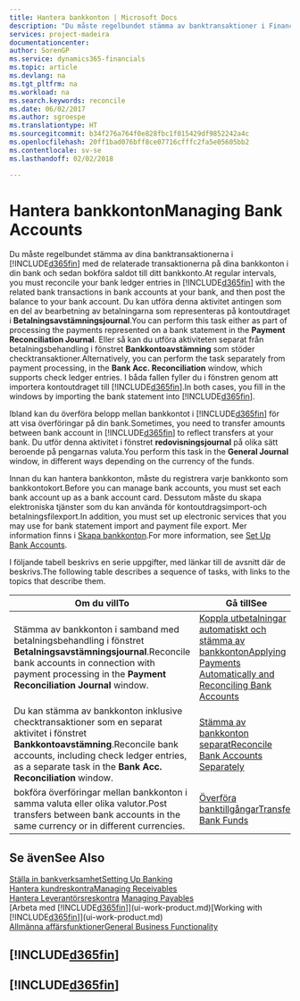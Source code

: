 ```yaml
---
title: Hantera bankkonton | Microsoft Docs
description: "Du måste regelbundet stämma av banktransaktioner i Financials med relaterade banktransaktioner i dina bankkonton."
services: project-madeira
documentationcenter: 
author: SorenGP
ms.service: dynamics365-financials
ms.topic: article
ms.devlang: na
ms.tgt_pltfrm: na
ms.workload: na
ms.search.keywords: reconcile
ms.date: 06/02/2017
ms.author: sgroespe
ms.translationtype: HT
ms.sourcegitcommit: b34f276a764f0e828fbc1f015429df9852242a4c
ms.openlocfilehash: 20ff1bad076bff8ce07716cfffc2fa5e05605bb2
ms.contentlocale: sv-se
ms.lasthandoff: 02/02/2018

---
```

# <a name="managing-bank-accounts"></a><span data-ttu-id="a4568-103">Hantera bankkonton</span><span class="sxs-lookup"><span data-stu-id="a4568-103">Managing Bank Accounts</span></span>
<span data-ttu-id="a4568-104">Du måste regelbundet stämma av dina banktransaktionerna i [!INCLUDE[d365fin](includes/d365fin_md.md)] med de relaterade transaktionerna på dina bankkonton i din bank och sedan bokföra saldot till ditt bankkonto.</span><span class="sxs-lookup"><span data-stu-id="a4568-104">At regular intervals, you must reconcile your bank ledger entries in [!INCLUDE[d365fin](includes/d365fin_md.md)] with the related bank transactions in bank accounts at your bank, and then post the balance to your bank account.</span></span> <span data-ttu-id="a4568-105">Du kan utföra denna aktivitet antingen som en del av bearbetning av betalningarna som representeras på kontoutdraget i **Betalningsavstämningsjournal**.</span><span class="sxs-lookup"><span data-stu-id="a4568-105">You can perform this task either as part of processing the payments represented on a bank statement in the **Payment Reconciliation Journal**.</span></span> <span data-ttu-id="a4568-106">Eller så kan du utföra aktiviteten separat från betalningsbehandling i fönstret **Bankkontoavstämning** som stöder checktransaktioner.</span><span class="sxs-lookup"><span data-stu-id="a4568-106">Alternatively, you can perform the task separately from payment processing, in the **Bank Acc. Reconciliation** window, which supports check ledger entries.</span></span> <span data-ttu-id="a4568-107">I båda fallen fyller du i fönstren genom att importera kontoutdraget till [!INCLUDE[d365fin](includes/d365fin_md.md)].</span><span class="sxs-lookup"><span data-stu-id="a4568-107">In both cases, you fill in the windows by importing the bank statement into [!INCLUDE[d365fin](includes/d365fin_md.md)].</span></span>

<span data-ttu-id="a4568-108">Ibland kan du överföra belopp mellan bankkontot i [!INCLUDE[d365fin](includes/d365fin_md.md)] för att visa överföringar på din bank.</span><span class="sxs-lookup"><span data-stu-id="a4568-108">Sometimes, you need to transfer amounts between bank account in [!INCLUDE[d365fin](includes/d365fin_md.md)] to reflect transfers at your bank.</span></span> <span data-ttu-id="a4568-109">Du utför denna aktivitet i fönstret **redovisningsjournal** på olika sätt beroende på pengarnas valuta.</span><span class="sxs-lookup"><span data-stu-id="a4568-109">You perform this task in the **General Journal** window, in different ways depending on the currency of the funds.</span></span>

<span data-ttu-id="a4568-110">Innan du kan hantera bankkonton, måste du registrera varje bankkonto som bankkontokort.</span><span class="sxs-lookup"><span data-stu-id="a4568-110">Before you can manage bank accounts, you must set each bank account up as a bank account card.</span></span> <span data-ttu-id="a4568-111">Dessutom måste du skapa elektroniska tjänster som du kan använda för kontoutdragsimport-och betalningsfilexport.</span><span class="sxs-lookup"><span data-stu-id="a4568-111">In addition, you must set up electronic services that you may use for bank statement import and payment file export.</span></span> <span data-ttu-id="a4568-112">Mer information finns i [Skapa bankkonton](bank-setup-banking.md).</span><span class="sxs-lookup"><span data-stu-id="a4568-112">For more information, see [Set Up Bank Accounts](bank-setup-banking.md).</span></span>

<span data-ttu-id="a4568-113">I följande tabell beskrivs en serie uppgifter, med länkar till de avsnitt där de beskrivs.</span><span class="sxs-lookup"><span data-stu-id="a4568-113">The following table describes a sequence of tasks, with links to the topics that describe them.</span></span>

| <span data-ttu-id="a4568-114">Om du vill</span><span class="sxs-lookup"><span data-stu-id="a4568-114">To</span></span> | <span data-ttu-id="a4568-115">Gå till</span><span class="sxs-lookup"><span data-stu-id="a4568-115">See</span></span> |
| --- | --- |
| <span data-ttu-id="a4568-116">Stämma av bankkonton i samband med betalningsbehandling i fönstret **Betalningsavstämningsjournal**.</span><span class="sxs-lookup"><span data-stu-id="a4568-116">Reconcile bank accounts in connection with payment processing in the **Payment Reconciliation Journal** window.</span></span> |[<span data-ttu-id="a4568-117">Koppla utbetalningar automatiskt och stämma av bankkonton</span><span class="sxs-lookup"><span data-stu-id="a4568-117">Applying Payments Automatically and Reconciling Bank Accounts</span></span>](receivables-apply-payments-auto-reconcile-bank-accounts.md) |
| <span data-ttu-id="a4568-118">Du kan stämma av bankkonton inklusive checktransaktioner som en separat aktivitet i fönstret **Bankkontoavstämning**.</span><span class="sxs-lookup"><span data-stu-id="a4568-118">Reconcile bank accounts, including check ledger entries, as a separate task in the **Bank Acc. Reconciliation** window.</span></span> |[<span data-ttu-id="a4568-119">Stämma av bankkonton separat</span><span class="sxs-lookup"><span data-stu-id="a4568-119">Reconcile Bank Accounts Separately</span></span>](bank-how-reconcile-bank-accounts-separately.md) |
| <span data-ttu-id="a4568-120">bokföra överföringar mellan bankkonton i samma valuta eller olika valutor.</span><span class="sxs-lookup"><span data-stu-id="a4568-120">Post transfers between bank accounts in the same currency or in different currencies.</span></span> |[<span data-ttu-id="a4568-121">Överföra banktillgångar</span><span class="sxs-lookup"><span data-stu-id="a4568-121">Transfer Bank Funds</span></span>](bank-how-transfer-bank-funds.md) |

## <a name="see-also"></a><span data-ttu-id="a4568-122">Se även</span><span class="sxs-lookup"><span data-stu-id="a4568-122">See Also</span></span>
[<span data-ttu-id="a4568-123">Ställa in bankverksamhet</span><span class="sxs-lookup"><span data-stu-id="a4568-123">Setting Up Banking</span></span>](bank-setup-banking.md)  
[<span data-ttu-id="a4568-124">Hantera kundreskontra</span><span class="sxs-lookup"><span data-stu-id="a4568-124">Managing Receivables</span></span>](receivables-manage-receivables.md)  
<span data-ttu-id="a4568-125">[Hantera Leverantörsreskontra](payables-manage-payables.md)  </span><span class="sxs-lookup"><span data-stu-id="a4568-125">[Managing Payables](payables-manage-payables.md)  </span></span>  
<span data-ttu-id="a4568-126">[Arbeta med [!INCLUDE[d365fin](includes/d365fin_md.md)]](ui-work-product.md)</span><span class="sxs-lookup"><span data-stu-id="a4568-126">[Working with [!INCLUDE[d365fin](includes/d365fin_md.md)]](ui-work-product.md)</span></span>  
[<span data-ttu-id="a4568-127">Allmänna affärsfunktioner</span><span class="sxs-lookup"><span data-stu-id="a4568-127">General Business Functionality</span></span>](ui-across-business-areas.md)  

## [!INCLUDE[d365fin](includes/free_trial_md.md)]  
## [!INCLUDE[d365fin](includes/training_link_md.md)]

